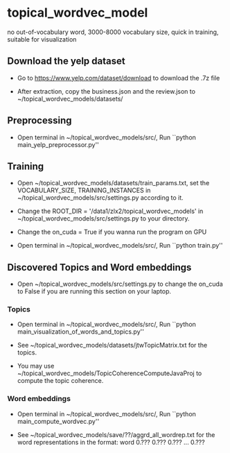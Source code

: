 # topical_wordvec_model
no out-of-vocabulary word, 3000-8000 vocabulary size, quick in training, suitable for visualization

## Download the yelp dataset

* Go to https://www.yelp.com/dataset/download to download the .7z file

* After extraction, copy the business.json and the review.json to ~/topical_wordvec_models/datasets/

## Preprocessing

* Open terminal in ~/topical_wordvec_models/src/, Run ``python main_yelp_preprocessor.py''

## Training

* Open ~/topical_wordvec_models/datasets/train_params.txt, set the VOCABULARY_SIZE, TRAINING_INSTANCES in ~/topical_wordvec_models/src/settings.py according to it.

* Change the ROOT_DIR = '/data1/zlx2/topical_wordvec_models' in ~/topical_wordvec_models/src/settings.py to your directory.

* Change the on_cuda = True if you wanna run the program on GPU

* Open terminal in ~/topical_wordvec_models/src/, Run ``python train.py''

## Discovered Topics and Word embeddings

* Open ~/topical_wordvec_models/src/settings.py to change the on_cuda to False if you are running this section on your laptop.

### Topics

* Open terminal in ~/topical_wordvec_models/src/, Run ``python main_visualization_of_words_and_topics.py''

* See ~/topical_wordvec_models/datasets/jtwTopicMatrix.txt for the topics.

* You may use ~/topical_wordvec_models/TopicCoherenceComputeJavaProj to compute the topic coherence.

### Word embeddings

* Open terminal in ~/topical_wordvec_models/src/, Run ``python main_compute_wordvec.py''

* See ~/topical_wordvec_models/save/??/aggrd_all_wordrep.txt for the word representations in the format: word 0.??? 0.??? 0.??? ... 0.???